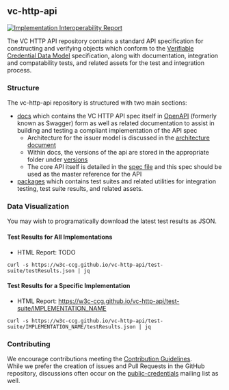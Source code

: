 ## vc-http-api

[![Implementation Interoperability Report](https://github.com/w3c-ccg/vc-http-api/actions/workflows/cd.yml/badge.svg)](https://github.com/w3c-ccg/vc-http-api/actions/workflows/cd.yml)

The VC HTTP API repository contains a standard API specification for constructing and verifying objects which conform to the [Verifiable Credential Data Model](https://www.w3.org/TR/vc-data-model/) specification, along with documentation, integration and compatability tests, and related assets for the test and integration process.

### Structure

The vc-http-api repository is structured with two main sections:

- [docs](./docs/) which contains the VC HTTP API spec itself in [OpenAPI](https://swagger.io/specification/) (formerly known as Swagger) form as well as related documentation to assist in building and testing a compliant implementation of the API spec
  - Architecture for the issuer model is discussed in the [architecture document](./docs/architecture.md)
  - Within docs, the versions of the api are stored in the appropriate folder under [versions](./docs/versions)
  - The core API itself is detailed in the [spec file](./docs/vc-http-api.yml) and this spec should be used as the master reference for the API
- [packages](./packages/) which contains test suites and related utilities for integration testing, test suite results, and related assets.

### Data Visualization

You may wish to programatically download the latest test results as JSON.

#### Test Results for All Implementations

- HTML Report: TODO

```
curl -s https://w3c-ccg.github.io/vc-http-api/test-suite/testResults.json | jq
```

#### Test Results for a Specific Implementation

- HTML Report: https://w3c-ccg.github.io/vc-http-api/test-suite/IMPLEMENTATION_NAME

```
curl -s https://w3c-ccg.github.io/vc-http-api/test-suite/IMPLEMENTATION_NAME/testResults.json | jq
```

### Contributing

We encourage contributions meeting the [Contribution Guidelines](CONTRIBUTING.md).  
While we prefer the creation of issues and Pull Requests in the GitHub repository, discussions often occur on the [public-credentials](http://lists.w3.org/Archives/Public/public-credentials/) mailing list as well.
